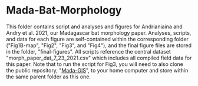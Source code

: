 # Mada-Bat-Morphology

This folder contains script and analyses and figures for Andrianiaina and Andry et al. 2021, our Madagascar bat morphology paper. Analyses, scripts, and data for each figure are self-contained within the corresponding folder ("Fig1B-map", "Fig2", "Fig3", and "Fig4"), and the final figure files are stored in the folder, "final-figures". All scripts reference the central dataset "morph_paper_dat_7_23_2021.csv" which includes all compiled field data for this paper. Note that to run the script for Fig3, you will need to also clone the public repository, "[Mada-GIS](https://github.com/brooklabteam/Mada-GIS)", to your home computer and store within the same parent folder as this one.

